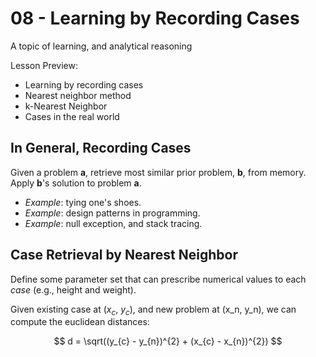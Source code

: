 # 08 - Learning by Recording Cases

A topic of learning, and analytical reasoning

Lesson Preview:

- Learning by recording cases
- Nearest neighbor method
- k-Nearest Neighbor
- Cases in the real world

## In General, Recording Cases

Given a problem **a**, retrieve most similar prior problem, **b**, from memory.
Apply **b**'s solution to problem **a**.

- *Example*: tying one's shoes.
- *Example*: design patterns in programming. 
- *Example*: null exception, and stack tracing.

## Case Retrieval by Nearest Neighbor

Define some parameter set that can prescribe numerical values to each *case* (e.g., height and weight).

Given existing case at ($x_c$, $y_c$), and new problem at (x_n, y_n), we can compute the euclidean distances:

$$ d = \sqrt((y_{c} - y_{n})^{2} + (x_{c} - x_{n})^{2}) $$



